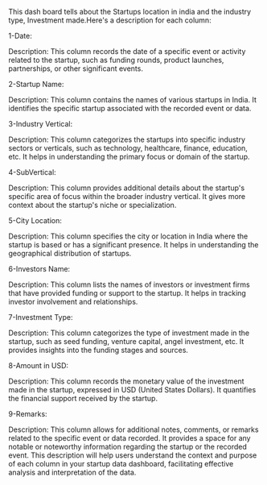 This dash board tells about the Startups location in india and the industry type, Investment made.Here's a description for each column:

1-Date:

Description: This column records the date of a specific event or activity related to the startup, such as funding rounds, product launches, partnerships, or other significant events.

2-Startup Name:

Description: This column contains the names of various startups in India. It identifies the specific startup associated with the recorded event or data.

3-Industry Vertical:

Description: This column categorizes the startups into specific industry sectors or verticals, such as technology, healthcare, finance, education, etc. It helps in understanding the primary focus or domain of the startup.

4-SubVertical:

Description: This column provides additional details about the startup's specific area of focus within the broader industry vertical. It gives more context about the startup's niche or specialization.

5-City Location:

Description: This column specifies the city or location in India where the startup is based or has a significant presence. It helps in understanding the geographical distribution of startups.

6-Investors Name:

Description: This column lists the names of investors or investment firms that have provided funding or support to the startup. It helps in tracking investor involvement and relationships.

7-Investment Type:

Description: This column categorizes the type of investment made in the startup, such as seed funding, venture capital, angel investment, etc. It provides insights into the funding stages and sources.

8-Amount in USD:

Description: This column records the monetary value of the investment made in the startup, expressed in USD (United States Dollars). It quantifies the financial support received by the startup.

9-Remarks:

Description: This column allows for additional notes, comments, or remarks related to the specific event or data recorded. It provides a space for any notable or noteworthy information regarding the startup or the recorded event.
This description will help users understand the context and purpose of each column in your startup data dashboard, facilitating effective analysis and interpretation of the data.